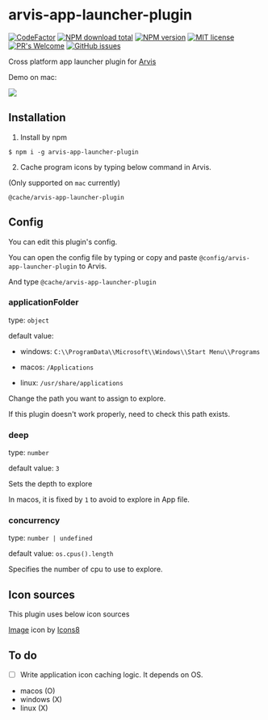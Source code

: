 # arvis-app-launcher-plugin
[![CodeFactor](https://www.codefactor.io/repository/github/jopemachine/arvis-app-launcher-plugin/badge)](https://www.codefactor.io/repository/github/jopemachine/arvis-app-launcher-plugin)
[![NPM download total](https://img.shields.io/npm/dt/arvis-app-launcher-plugin)](http://badge.fury.io/js/arvis-app-launcher-plugin)
[![NPM version](https://badge.fury.io/js/arvis-app-launcher-plugin.svg)](http://badge.fury.io/js/arvis-app-launcher-plugin)
[![MIT license](https://img.shields.io/badge/License-MIT-blue.svg)](https://lbesson.mit-license.org/)
[![PR's Welcome](https://img.shields.io/badge/PRs-welcome-brightgreen.svg?style=flat)](http://makeapullrequest.com)
[![GitHub issues](https://img.shields.io/github/issues/jopemachine/arvis-app-launcher-plugin.svg)](https://GitHub.com/jopemachine/arvis-app-launcher-plugin/issues/)

Cross platform app launcher plugin for [Arvis](https://github.com/jopemachine/arvis)

Demo on mac: 

![](./demo.gif)

## Installation

1. Install by npm

```
$ npm i -g arvis-app-launcher-plugin
```

2. Cache program icons by typing below command in Arvis. 

(Only supported on `mac` currently)

```
@cache/arvis-app-launcher-plugin
```


## Config

You can edit this plugin's config.

You can open the config file by typing or copy and paste `@config/arvis-app-launcher-plugin` to Arvis.

And type `@cache/arvis-app-launcher-plugin`

### applicationFolder

type: `object`

default value: 

* windows: `C:\\ProgramData\\Microsoft\\Windows\\Start Menu\\Programs`

* macos: `/Applications`

* linux: `/usr/share/applications`

Change the path you want to assign to explore.

If this plugin doesn't work properly, need to check this path exists.

### deep

type: `number`

default value: `3`

Sets the depth to explore

In macos, it is fixed by `1` to avoid to explore in App file.

### concurrency

type: `number | undefined`

default value: `os.cpus().length`

Specifies the number of cpu to use to explore.

## Icon sources

This plugin uses below icon sources

<a target="_blank" href="https://icons8.com">Image</a> icon by <a target="_blank" href="https://icons8.com">Icons8</a>

## To do

- [ ] Write application icon caching logic. It depends on OS.

* macos (O)
* windows (X)
* linux (X)
